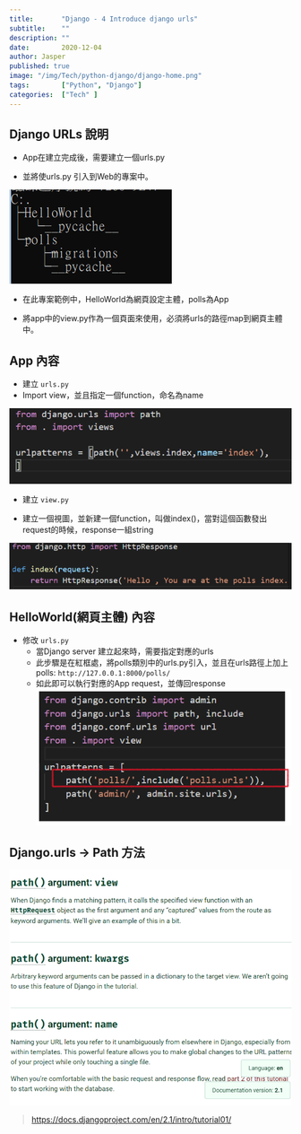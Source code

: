 ```yaml
---
title:       "Django - 4 Introduce django urls"
subtitle:    ""
description: ""
date:        2020-12-04
author: Jasper
published: true
image: "/img/Tech/python-django/django-home.png"
tags:        ["Python", "Django"]
categories:  ["Tech" ]
---
```



## Django URLs 說明

- App在建立完成後，需要建立一個urls.py 

- 並將使urls.py 引入到Web的專案中。 

![](/img/Tech/python-django/app-struct.png) 

- 在此專案範例中，HelloWorld為網頁設定主體，polls為App 

- 將app中的view.py作為一個頁面來使用，必須將urls的路徑map到網頁主體中。 

## App 內容

- 建立 `urls.py`
- Import view，並且指定一個function，命名為name 

![](/img/Tech/python-django/urls-files.png)

- 建立 `view.py`

- 建立一個視圖，並新建一個function，叫做index()，當對這個函數發出request的時候，response一組string 

![](/img/Tech/python-django/view-files.png)

## HelloWorld(網頁主體) 內容

- 修改 `urls.py` 
    - 當Django server 建立起來時，需要指定對應的urls 
    - 此步驟是在紅框處，將polls類別中的urls.py引入，並且在urls路徑上加上polls: `http://127.0.0.1:8000/polls/`
    - 如此即可以執行對應的App request，並傳回response 
    ![](/img/Tech/python-django/add-polls-on-urlfile.png)

## Django.urls  -> Path 方法

![](/img/Tech/python-django/path-method.png)
> https://docs.djangoproject.com/en/2.1/intro/tutorial01/ 